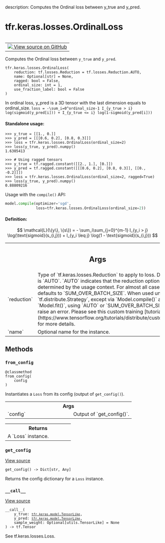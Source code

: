 description: Computes the Ordinal loss between y_true and y_pred.

<div itemscope itemtype="http://developers.google.com/ReferenceObject">
<meta itemprop="name" content="tfr.keras.losses.OrdinalLoss" />
<meta itemprop="path" content="Stable" />
<meta itemprop="property" content="__call__"/>
<meta itemprop="property" content="__init__"/>
<meta itemprop="property" content="from_config"/>
<meta itemprop="property" content="get_config"/>
</div>

# tfr.keras.losses.OrdinalLoss

<!-- Insert buttons and diff -->

<table class="tfo-notebook-buttons tfo-api nocontent" align="left">
<td>
  <a target="_blank" href="https://github.com/tensorflow/ranking/tree/master/tensorflow_ranking/python/keras/losses.py#L1475-L1528">
    <img src="https://www.tensorflow.org/images/GitHub-Mark-32px.png" />
    View source on GitHub
  </a>
</td>
</table>

Computes the Ordinal loss between `y_true` and `y_pred`.

<pre class="devsite-click-to-copy prettyprint lang-py tfo-signature-link">
<code>tfr.keras.losses.OrdinalLoss(
    reduction: tf.losses.Reduction = tf.losses.Reduction.AUTO,
    name: Optional[str] = None,
    ragged: bool = False,
    ordinal_size: int = 1,
    use_fraction_label: bool = False
)
</code></pre>

<!-- Placeholder for "Used in" -->

In ordinal loss, y_pred is a 3D tensor with the last dimension equals to
ordinal_size. `loss = -\sum_i=0^ordinal_size-1 I_{y_true > i}
log(sigmoid(y_pred[i])) + I_{y_true <= i} log(1-sigmoid(y_pred[i]))`

#### Standalone usage:

```
>>> y_true = [[1., 0.]]
>>> y_pred = [[[0.6, 0.2], [0.8, 0.3]]]
>>> loss = tfr.keras.losses.OrdinalLoss(ordinal_size=2)
>>> loss(y_true, y_pred).numpy()
1.6305413
```

```
>>> # Using ragged tensors
>>> y_true = tf.ragged.constant([[2., 1.], [0.]])
>>> y_pred = tf.ragged.constant([[[0.6, 0.2], [0.8, 0.3]], [[0., -0.2]]])
>>> loss = tfr.keras.losses.OrdinalLoss(ordinal_size=2, ragged=True)
>>> loss(y_true, y_pred).numpy()
0.88809216
```

Usage with the `compile()` API:

```python
model.compile(optimizer='sgd',
              loss=tfr.keras.losses.OrdinalLoss(ordinal_size=2))
```

#### Definition:

$$
\mathcal{L}(\{y\}, \{s\}) = - \sum_i\sum_{j=0}^{m-1} I_{y_i > j}
    \log(\text{sigmoid}(s_{i,j})) + I_{y_i \leq j}
    \log(1 - \text{sigmoid}(s_{i,j}))
$$

<!-- Tabular view -->
 <table class="responsive fixed orange">
<colgroup><col width="214px"><col></colgroup>
<tr><th colspan="2"><h2 class="add-link">Args</h2></th></tr>

<tr>
<td>
`reduction`<a id="reduction"></a>
</td>
<td>
Type of `tf.keras.losses.Reduction` to apply to
loss. Default value is `AUTO`. `AUTO` indicates that the
reduction option will be determined by the usage context. For
almost all cases this defaults to `SUM_OVER_BATCH_SIZE`. When
used under a `tf.distribute.Strategy`, except via
`Model.compile()` and `Model.fit()`, using `AUTO` or
`SUM_OVER_BATCH_SIZE` will raise an error. Please see this
custom training [tutorial](https://www.tensorflow.org/tutorials/distribute/custom_training)
for more details.
</td>
</tr><tr>
<td>
`name`<a id="name"></a>
</td>
<td>
Optional name for the instance.
</td>
</tr>
</table>

## Methods

<h3 id="from_config"><code>from_config</code></h3>

<pre class="devsite-click-to-copy prettyprint lang-py tfo-signature-link">
<code>@classmethod</code>
<code>from_config(
    config
)
</code></pre>

Instantiates a `Loss` from its config (output of `get_config()`).

<!-- Tabular view -->
 <table class="responsive fixed orange">
<colgroup><col width="214px"><col></colgroup>
<tr><th colspan="2">Args</th></tr>

<tr>
<td>
`config`
</td>
<td>
Output of `get_config()`.
</td>
</tr>
</table>

<!-- Tabular view -->
 <table class="responsive fixed orange">
<colgroup><col width="214px"><col></colgroup>
<tr><th colspan="2">Returns</th></tr>
<tr class="alt">
<td colspan="2">
A `Loss` instance.
</td>
</tr>

</table>

<h3 id="get_config"><code>get_config</code></h3>

<a target="_blank" class="external" href="https://github.com/tensorflow/ranking/tree/master/tensorflow_ranking/python/keras/losses.py#L266-L269">View
source</a>

<pre class="devsite-click-to-copy prettyprint lang-py tfo-signature-link">
<code>get_config() -> Dict[str, Any]
</code></pre>

Returns the config dictionary for a `Loss` instance.

<h3 id="__call__"><code>__call__</code></h3>

<a target="_blank" class="external" href="https://github.com/tensorflow/ranking/tree/master/tensorflow_ranking/python/keras/losses.py#L248-L256">View
source</a>

<pre class="devsite-click-to-copy prettyprint lang-py tfo-signature-link">
<code>__call__(
    y_true: <a href="../../../tfr/keras/model/TensorLike.md"><code>tfr.keras.model.TensorLike</code></a>,
    y_pred: <a href="../../../tfr/keras/model/TensorLike.md"><code>tfr.keras.model.TensorLike</code></a>,
    sample_weight: Optional[utils.TensorLike] = None
) -> tf.Tensor
</code></pre>

See tf.keras.losses.Loss.
